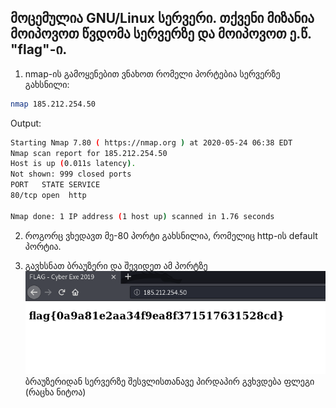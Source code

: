 ## მოცემულია GNU/Linux სერვერი. თქვენი მიზანია მოიპოვოთ წვდომა სერვერზე და მოიპოვოთ ე.წ. "flag"-ი.

1. nmap-ის გამოყენებით ვნახოთ რომელი პორტებია სერვერზე გახსნილი:
  ```bash
  nmap 185.212.254.50
  ```
  Output:
  ```bash
  Starting Nmap 7.80 ( https://nmap.org ) at 2020-05-24 06:38 EDT
  Nmap scan report for 185.212.254.50
  Host is up (0.011s latency).
  Not shown: 999 closed ports
  PORT   STATE SERVICE
  80/tcp open  http

  Nmap done: 1 IP address (1 host up) scanned in 1.76 seconds
  ```
  
2. როგორც ვხედავთ მე-80 პორტი გახსნილია, რომელიც http-ის default პორტია.

3. გავხსნათ ბრაუზერი და შევიდეთ ამ პორტზე
![flag.png](.images/flag.png)
ბრაუზერიდან სერვერზე შესვლისთანავე პირდაპირ გვხვდება ფლეგი (რაცხა ნიტოა)
